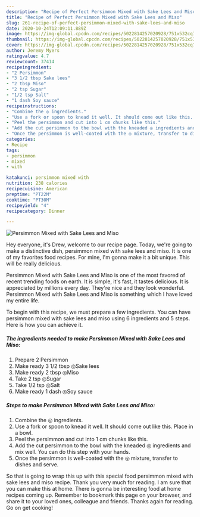 ```yaml
---
description: "Recipe of Perfect Persimmon Mixed with Sake Lees and Miso"
title: "Recipe of Perfect Persimmon Mixed with Sake Lees and Miso"
slug: 261-recipe-of-perfect-persimmon-mixed-with-sake-lees-and-miso
date: 2020-10-24T12:09:11.889Z
image: https://img-global.cpcdn.com/recipes/5022814257020928/751x532cq70/persimmon-mixed-with-sake-lees-and-miso-recipe-main-photo.jpg
thumbnail: https://img-global.cpcdn.com/recipes/5022814257020928/751x532cq70/persimmon-mixed-with-sake-lees-and-miso-recipe-main-photo.jpg
cover: https://img-global.cpcdn.com/recipes/5022814257020928/751x532cq70/persimmon-mixed-with-sake-lees-and-miso-recipe-main-photo.jpg
author: Jeremy Myers
ratingvalue: 4.7
reviewcount: 37414
recipeingredient:
- "2 Persimmon"
- "3 1/2 tbsp Sake lees"
- "2 tbsp Miso"
- "2 tsp Sugar"
- "1/2 tsp Salt"
- "1 dash Soy sauce"
recipeinstructions:
- "Combine the ◎ ingredients."
- "Use a fork or spoon to knead it well. It should come out like this. Place in a bowl."
- "Peel the persimmon and cut into 1 cm chunks like this."
- "Add the cut persimmon to the bowl with the kneaded ◎ ingredients and mix well. You can do this step with your hands."
- "Once the persimmon is well-coated with the ◎ mixture, transfer to dishes and serve."
categories:
- Recipe
tags:
- persimmon
- mixed
- with

katakunci: persimmon mixed with 
nutrition: 238 calories
recipecuisine: American
preptime: "PT22M"
cooktime: "PT30M"
recipeyield: "4"
recipecategory: Dinner

---
```



![Persimmon Mixed with Sake Lees and Miso](https://img-global.cpcdn.com/recipes/5022814257020928/751x532cq70/persimmon-mixed-with-sake-lees-and-miso-recipe-main-photo.jpg)

Hey everyone, it's Drew, welcome to our recipe page. Today, we're going to make a distinctive dish, persimmon mixed with sake lees and miso. It is one of my favorites food recipes. For mine, I'm gonna make it a bit unique. This will be really delicious.

Persimmon Mixed with Sake Lees and Miso is one of the most favored of recent trending foods on earth. It is simple, it's fast, it tastes delicious. It is appreciated by millions every day. They're nice and they look wonderful. Persimmon Mixed with Sake Lees and Miso is something which I have loved my entire life.




To begin with this recipe, we must prepare a few ingredients. You can have persimmon mixed with sake lees and miso using 6 ingredients and 5 steps. Here is how you can achieve it.

<!--inarticleads1-->

##### The ingredients needed to make Persimmon Mixed with Sake Lees and Miso:

1. Prepare 2 Persimmon
1. Make ready 3 1/2 tbsp ◎Sake lees
1. Make ready 2 tbsp ◎Miso
1. Take 2 tsp ◎Sugar
1. Take 1/2 tsp ◎Salt
1. Make ready 1 dash ◎Soy sauce




<!--inarticleads2-->

##### Steps to make Persimmon Mixed with Sake Lees and Miso:

1. Combine the ◎ ingredients.
1. Use a fork or spoon to knead it well. It should come out like this. Place in a bowl.
1. Peel the persimmon and cut into 1 cm chunks like this.
1. Add the cut persimmon to the bowl with the kneaded ◎ ingredients and mix well. You can do this step with your hands.
1. Once the persimmon is well-coated with the ◎ mixture, transfer to dishes and serve.




So that is going to wrap this up with this special food persimmon mixed with sake lees and miso recipe. Thank you very much for reading. I am sure that you can make this at home. There is gonna be interesting food at home recipes coming up. Remember to bookmark this page on your browser, and share it to your loved ones, colleague and friends. Thanks again for reading. Go on get cooking!
